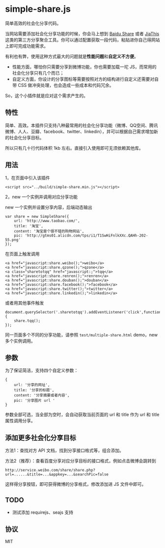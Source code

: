 simple-share.js
===============

简单高效的社会化分享代码。

当网站需要添加社会化分享功能的时候，你会马上想到 [Baidu Share](http://share.baidu.com/) 或者 [JiaThis](http://www.jiathis.com/) 这类的第三方分享聚合工具。你可以通过配置获取一段代码，粘贴进你自己得网站上即可完成功能需求。

有利也有弊，使用这种方式最大的问题就是**性能问题**和**自定义不方便**。

* 性能方面，哪怕你只需要分享到微博功能，你也需要加载一坨 JS，而常用的社会化分享只有几个而已；
* 自定义方面，你设计的分享图标等需要按照对方的结构进行自定义还需要对自带 CSS 做冲突处理，也会造成一些成本和代码冗余。

So，这个小插件就是应对这个需求产生的。

## 特性

简单、高效。本插件只支持八种最常用的社会化分享功能（微博、QQ空间、腾讯微博、人人、豆瓣、facebook、twitter、linkedin），并可以根据自己需求增加新的社会化分享目标。

所以只有几十行代码体积 1kb 左右。直接引入使用即可无须依赖其他库。

## 用法

1，在页面中引入该插件

`<script src="../build/simple-share.min.js"></script>`

2，new 一个实例并调用对应分享功能

new 一个实例并设置分享内容，后端动态输出

```
var share = new SimpleShare({
	url: 'http://www.taobao.com/',
	title: '淘宝',
	content: '淘宝是个很不错的购物网站',
	pic: 'http://gtms01.alicdn.com/tps/i1/T1SwHiFnlkXXc.QAHh-202-55.png'
});
```

在页面上触发调用

```
<a href="javascript:share.weibo();">weibo</a>
<a href="javascript:share.qzone();">qzone</a>
<a class="sharetotqq" href="javascript:;">tqq</a>
<a href="javascript:share.renren();">renren</a>
<a href="javascript:share.douban();">douban</a>
<a href="javascript:share.facebook();">facebook</a>
<a href="javascript:share.twitter();">twitter</a>
<a href="javascript:share.linkedin();">linkedin</a>
```
或者用其他事件触发

```
document.querySelector('.sharetotqq').addEventListener('click',function() {
	share.tqq();
});
```

同一页面多个不同的分享功能，请参照 `test/multiple-share.html` demo，new 多个实例调用。

## 参数

为了保证简洁，支持四个自定义参数：

```
{
	url: '分享的网址',
	title: '分享的标题',
	content: '分享摘要或者内容',
	pic: '分享图片 url '
}
```
参数全部可选，当全部为空时，会自动获取当前页面的 url 和 title 作为 url 和 title 属性调用分享。

## 添加更多社会化分享目标

方法1：查找对方 API 文档，找到分享接口格式等，组合添加。

方法2（推荐）：查看百度分享对应分享目标的接口格式，例如点击微博会跳转到

```
http://service.weibo.com/share/share.php?url=......&title=...&appkey=...&searchPic=false
```

这样得分享按钮，即可获得微博的分享格式，修改添加进 JS 文件中即可。

## TODO

* 测试添加 requirejs、seajs 支持

## 协议

MIT


